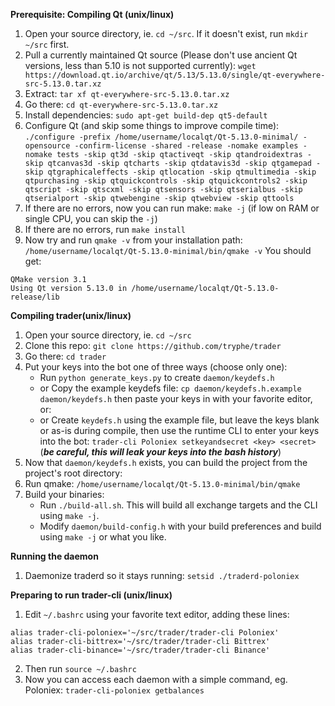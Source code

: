 
**Prerequisite: Compiling Qt (unix/linux)**
 1. Open your source directory, ie. `cd ~/src`. If it doesn't exist, run `mkdir ~/src` first.
 3. Pull a currently maintained Qt source (Please don't use ancient Qt versions, less than 5.10 is not supported currently): `wget https://download.qt.io/archive/qt/5.13/5.13.0/single/qt-everywhere-src-5.13.0.tar.xz`
 4. Extract: `tar xf qt-everywhere-src-5.13.0.tar.xz`
 5. Go there: `cd qt-everywhere-src-5.13.0.tar.xz`
 6. Install dependencies: `sudo apt-get build-dep qt5-default`
 7. Configure Qt (and skip some things to improve compile time): 
`./configure -prefix /home/username/localqt/Qt-5.13.0-minimal/ -opensource -confirm-license -shared -release -nomake examples -nomake tests -skip qt3d -skip qtactiveqt -skip qtandroidextras -skip qtcanvas3d -skip qtcharts -skip qtdatavis3d -skip qtgamepad -skip qtgraphicaleffects -skip qtlocation -skip qtmultimedia -skip qtpurchasing -skip qtquickcontrols -skip qtquickcontrols2 -skip qtscript -skip qtscxml -skip qtsensors -skip qtserialbus -skip qtserialport -skip qtwebengine -skip qtwebview -skip qttools`
 8. If there are no errors, now you can run make: `make -j` (if low on RAM or single CPU, you can skip the `-j`)
 9. If there are no errors, run `make install`
 11. Now try and run `qmake -v` from your installation path: 
	 `/home/username/localqt/Qt-5.13.0-minimal/bin/qmake -v`
	You should get:
~~~
QMake version 3.1
Using Qt version 5.13.0 in /home/username/localqt/Qt-5.13.0-release/lib
~~~

**Compiling trader(unix/linux)**
 1. Open your source directory, ie. `cd ~/src` 
 2. Clone this repo: `git clone https://github.com/tryphe/trader`
 3. Go there: `cd trader`
 4. Put your keys into the bot one of three ways (choose only one):
	- Run `python generate_keys.py` to create `daemon/keydefs.h`
	- or Copy the example keydefs file: `cp daemon/keydefs.h.example daemon/keydefs.h` then paste your keys in with your favorite editor, or:
	- or Create `keydefs.h` using the example file, but leave the keys blank or as-is during compile, then use the runtime CLI to enter your keys into the bot: `trader-cli Poloniex setkeyandsecret <key> <secret>` (***be careful, this will leak your keys into the bash history***)
 5. Now that `daemon/keydefs.h` exists, you can build the project from the project's root directory:
 6. Run qmake: `/home/username/localqt/Qt-5.13.0-minimal/bin/qmake`
 7. Build your binaries:
	- Run `./build-all.sh`. This will build all exchange targets and the CLI using `make -j`.
	- Modify `daemon/build-config.h` with your build preferences and build using `make -j` or what you like.

**Running the daemon**
1. Daemonize traderd so it stays running: `setsid ./traderd-poloniex`

**Preparing to run trader-cli (unix/linux)**
 1. Edit `~/.bashrc` using your favorite text editor, adding these lines:
~~~
alias trader-cli-poloniex='~/src/trader/trader-cli Poloniex'
alias trader-cli-bittrex='~/src/trader/trader-cli Bittrex'
alias trader-cli-binance='~/src/trader/trader-cli Binance'
 ~~~
 2. Then run `source ~/.bashrc`
 3. Now you can access each daemon with a simple command, eg. Poloniex: `trader-cli-poloniex getbalances`
